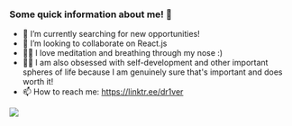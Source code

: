 ### Some quick information about me! 👋

- 🎯 I’m currently searching for new opportunities!
- 👯 I’m looking to collaborate on React.js
- 🧘‍♂️ I love meditation and breathing through my nose :)
- 🧑‍💻 I am also obsessed with self-development and other important spheres of life because I am genuinely sure that's important and does worth it! 
- 📫 How to reach me: https://linktr.ee/dr1ver


[![](https://www.codewars.com/users/dr1verrr/badges/large)](https://www.codewars.com/users/dr1verrr)
